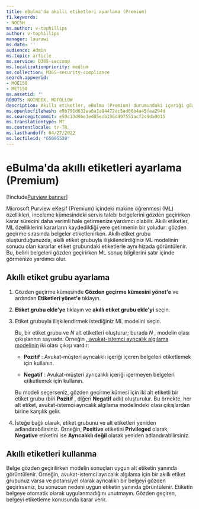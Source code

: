 ```yaml
---
title: eBulma'da akıllı etiketleri ayarlama (Premium)
f1.keywords:
- NOCSH
ms.author: v-tophillips
author: v-tophillips
manager: laurawi
ms.date: ''
audience: Admin
ms.topic: article
ms.service: O365-seccomp
ms.localizationpriority: medium
ms.collection: M365-security-compliance
search.appverid:
- MOE150
- MET150
ms.assetid: ''
ROBOTS: NOINDEX, NOFOLLOW
description: Akıllı etiketler, eBulma (Premium) durumundaki içeriği gözden geçirirken makine öğrenmesi özelliklerini uygulamanızı sağlar. Avukat-istemci ayrıcalık modeli gibi makine öğrenmesi algılama modellerinin sonuçlarını görüntülemek için akıllı etiket gruplarını kullanın.
ms.openlocfilehash: e9b791d632ea6a1a84472ac5ad00b4a45fea294d
ms.sourcegitcommit: e50c13d9be3ed05ecb156d497551acf2c9da9015
ms.translationtype: MT
ms.contentlocale: tr-TR
ms.lasthandoff: 04/27/2022
ms.locfileid: "65095520"
---
```

# <a name="set-up-smart-tags-in-ediscovery-premium"></a>eBulma'da akıllı etiketleri ayarlama (Premium)

[!include[Purview banner](../includes/purview-rebrand-banner.md)]

Microsoft Purview eKeşif (Premium) içindeki makine öğrenmesi (ML) özellikleri, inceleme kümesindeki servis talebi belgelerini gözden geçirirken karar sürecini daha verimli hale getirmenize yardımcı olabilir. Akıllı etiketler, ML özelliklerini kararların kaydedildiği yere getirmenin bir yoludur: gözden geçirme sırasında belgeler etiketlenirken. Akıllı etiket grubu oluşturduğunuzda, akıllı etiket grubuyla ilişkilendirdiğiniz ML modelinin sonucu olan kararlar etiket grubundaki etiketlerle aynı hizada görüntülenir. Bu, belirli belgeleri gözden geçirirken ML sonuç bilgilerini satır içinde görmenize yardımcı olur.

## <a name="how-to-set-up-a-smart-tag-group"></a>Akıllı etiket grubu ayarlama

1. Gözden geçirme kümesinde **Gözden geçirme kümesini yönet'e** ve ardından **Etiketleri yönet'e** tıklayın.

2. **Etiket grubu ekle'ye** tıklayın ve **akıllı etiket grubu ekle'yi** seçin.

3. Etiket grubuyla ilişkilendirmek istediğiniz ML modelini seçin.
    
   Bu, bir etiket grubu ve *N* alt etiketleri oluşturur; burada *N* , modelin olası çıkışlarının sayısıdır. Örneğin [, avukat-istemci ayrıcalık algılama modelinin](attorney-privilege-detection.md) iki olası çıkışı vardır: 

   - **Pozitif** : Avukat-müşteri ayrıcalıklı içeriği içeren belgeleri etiketlemek için kullanın.
   
   - **Negatif** : Avukat-müşteri ayrıcalıklı içeriği içermeyen belgeleri etiketlemek için kullanın.
    
    Bu modeli seçerseniz, gözden geçirme kümesi için iki alt etiketli bir etiket grubu (biri **Pozitif** , diğeri **Negatif** adlı) oluşturulur. Bu örnekte, her alt etiket, avukat-istemci ayrıcalık algılama modelindeki olası çıkışlardan birine karşılık gelir.

4. İsteğe bağlı olarak, etiket grubunu ve alt etiketleri yeniden adlandırabilirsiniz. Örneğin, **Positive** etiketini **Privileged** olarak, **Negative** etiketini ise **Ayrıcalıklı değil** olarak yeniden adlandırabilirsiniz.

## <a name="how-to-use-smart-tags"></a>Akıllı etiketleri kullanma

Belge gözden geçirilirken modelin sonuçları uygun alt etiketin yanında görüntülenir. Örneğin, avukat-istemci ayrıcalık algılama için bir akıllı etiket grubunuz varsa ve potansiyel olarak ayrıcalıklı bir belgeyi gözden geçirirseniz, bu sonucun nedeni uygun etiketin yanında görüntülenir. Etiketin belgeye otomatik olarak uygulanmadığını unutmayın. Gözden geçiren, belgeyi etiketleme konusunda karar verir.
